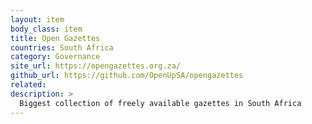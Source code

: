 ```yaml
---
layout: item
body_class: item
title: Open Gazettes
countries: South Africa
category: Governance
site_url: https://opengazettes.org.za/
github_url: https://github.com/OpenUpSA/opengazettes
related: 
description: >
  Biggest collection of freely available gazettes in South Africa
---
```

